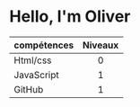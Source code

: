 # Hello, I'm Oliver

|compétences  |Niveaux|
| ----------- |:-----:|
|Html/css     |   0   |
|JavaScript   |   1   |
|GitHub       |   1   |

